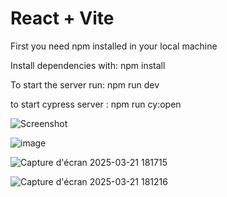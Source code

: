 # React + Vite

First you need npm installed in your local machine

Install dependencies with: npm install

To start the server run: npm run dev

to start cypress server : npm run cy:open

![Screenshot](https://github.com/user-attachments/assets/b3c4111c-6715-4a7a-8900-b63c5566822e)



![image](https://github.com/user-attachments/assets/cde95fa1-0555-41e5-bfc2-fe510671eaa3)

![Capture d'écran 2025-03-21 181715](https://github.com/user-attachments/assets/1312cf19-f5f2-4b1b-b64e-e07629d154cf)


![Capture d'écran 2025-03-21 181216](https://github.com/user-attachments/assets/3a503b4d-3545-43f9-8598-71ff011624b4)





